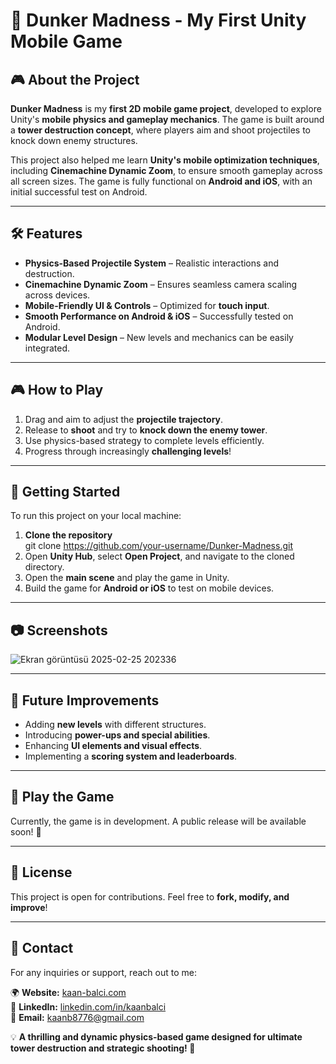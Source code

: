 # 🏀 Dunker Madness - My First Unity Mobile Game  

## 🎮 About the Project  

**Dunker Madness** is my **first 2D mobile game project**, developed to explore Unity's **mobile physics and gameplay mechanics**. The game is built around a **tower destruction concept**, where players aim and shoot projectiles to knock down enemy structures.  

This project also helped me learn **Unity's mobile optimization techniques**, including **Cinemachine Dynamic Zoom**, to ensure smooth gameplay across all screen sizes. The game is fully functional on **Android and iOS**, with an initial successful test on Android.  

---

## 🛠️ Features  

- **Physics-Based Projectile System** – Realistic interactions and destruction.  
- **Cinemachine Dynamic Zoom** – Ensures seamless camera scaling across devices.  
- **Mobile-Friendly UI & Controls** – Optimized for **touch input**.  
- **Smooth Performance on Android & iOS** – Successfully tested on Android.  
- **Modular Level Design** – New levels and mechanics can be easily integrated.  

---

## 🎮 How to Play  

1. Drag and aim to adjust the **projectile trajectory**.  
2. Release to **shoot** and try to **knock down the enemy tower**.  
3. Use physics-based strategy to complete levels efficiently.  
4. Progress through increasingly **challenging levels**!  

---

## 🚀 Getting Started  

To run this project on your local machine:  

1. **Clone the repository**  
   git clone https://github.com/your-username/Dunker-Madness.git  
2. Open **Unity Hub**, select **Open Project**, and navigate to the cloned directory.  
3. Open the **main scene** and play the game in Unity.  
4. Build the game for **Android or iOS** to test on mobile devices.  

---

## 📷 Screenshots  

![Ekran görüntüsü 2025-02-25 202336](https://github.com/user-attachments/assets/170c0673-c9ca-49f2-81f6-fca4963e099f)


---

## 📌 Future Improvements  

- Adding **new levels** with different structures.  
- Introducing **power-ups and special abilities**.  
- Enhancing **UI elements and visual effects**.  
- Implementing a **scoring system and leaderboards**.  

---

## 🔗 Play the Game  

Currently, the game is in development. A public release will be available soon! 🚀  

---

## 📜 License  

This project is open for contributions. Feel free to **fork, modify, and improve**!  

---

## 📩 Contact  

For any inquiries or support, reach out to me:  

🌍 **Website:** [kaan-balci.com](https://kaan-balci.com)  
🔗 **LinkedIn:** [linkedin.com/in/kaanbalci](https://linkedin.com/in/kaanbalci)  
📧 **Email:** kaanb8776@gmail.com

💡 **A thrilling and dynamic physics-based game designed for ultimate tower destruction and strategic shooting! 🚀**
